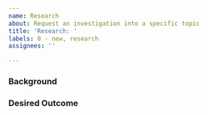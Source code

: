 ```yaml
---
name: Research
about: Request an investigation into a specific topic
title: 'Research: '
labels: 0 - new, research
assignees: ''

---
```


### Background

<!-- What's the topic? What info do we already have? -->

### Desired Outcome

<!-- What additional information do we need about this topic? -->
